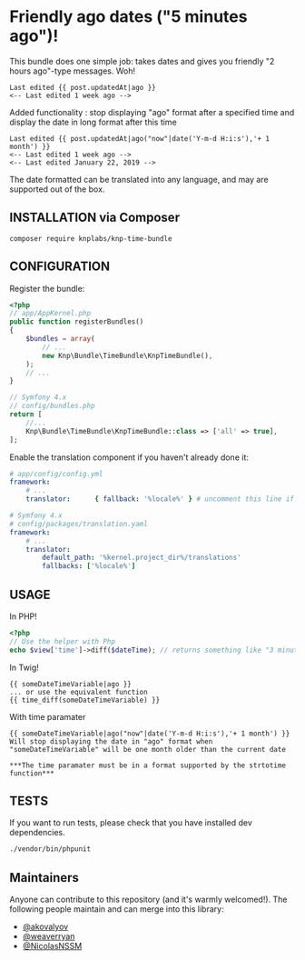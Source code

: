 # Friendly ago dates ("5 minutes ago")!

This bundle does one simple job: takes dates and gives you friendly "2 hours ago"-type messages. Woh!

```html+jinja
Last edited {{ post.updatedAt|ago }}
<-- Last edited 1 week ago -->
```
Added functionality : stop displaying "ago" format after a specified time and display the date in long format after this time
```html+jinja
Last edited {{ post.updatedAt|ago("now"|date('Y-m-d H:i:s'),'+ 1 month') }}
<-- Last edited 1 week ago -->
<-- Last edited January 22, 2019 -->
```

The date formatted can be translated into any language, and may are supported out of the box.

## INSTALLATION via Composer

    composer require knplabs/knp-time-bundle

## CONFIGURATION
Register the bundle:

```php
<?php
// app/AppKernel.php
public function registerBundles()
{
    $bundles = array(
        // ...
        new Knp\Bundle\TimeBundle\KnpTimeBundle(),
    );
    // ...
}

// Symfony 4.x
// config/bundles.php
return [
    //...
    Knp\Bundle\TimeBundle\KnpTimeBundle::class => ['all' => true],
];
```

Enable the translation component if you haven't already done it:

```yaml
# app/config/config.yml
framework:
    # ...
    translator:      { fallback: '%locale%' } # uncomment this line if you see this line commented

# Symfony 4.x
# config/packages/translation.yaml
framework:
    # ...
    translator:
        default_path: '%kernel.project_dir%/translations'
        fallbacks: ['%locale%']

```


## USAGE

In PHP!

```php
<?php
// Use the helper with Php
echo $view['time']->diff($dateTime); // returns something like "3 minutes ago"
```

In Twig!

```html+jinja
{{ someDateTimeVariable|ago }}
... or use the equivalent function
{{ time_diff(someDateTimeVariable) }}
```

With time paramater
```html+jinja
{{ someDateTimeVariable|ago("now"|date('Y-m-d H:i:s'),'+ 1 month') }}
Will stop displaying the date in "ago" format when "someDateTimeVariable" will be one month older than the current date

***The time paramater must be in a format supported by the strtotime function***

```

## TESTS

If you want to run tests, please check that you have installed dev dependencies.

```bash
./vendor/bin/phpunit
```

## Maintainers

Anyone can contribute to this repository (and it's warmly welcomed!). The following
people maintain and can merge into this library:

 - [@akovalyov](https://github.com/akovalyov)
 - [@weaverryan](https://github.com/weaverryan)
 - [@NicolasNSSM](https://github.com/NicolasNSSM)
